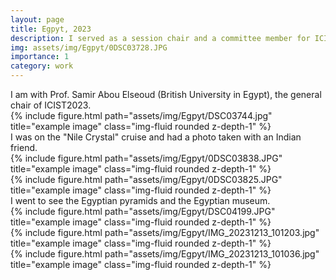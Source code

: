 ```yaml
---
layout: page
title: Egpyt, 2023
description: I served as a session chair and a committee member for ICIST2023 in Egypt.
img: assets/img/Egpyt/0DSC03728.JPG
importance: 1
category: work
---
```


<div class="caption">
    I am with Prof. Samir Abou Elseoud (British University in Egypt), the general chair of ICIST2023.
</div>
<div class="row">
    <div class="col-sm mt-3 mt-md-0">
        {% include figure.html path="assets/img/Egpyt/DSC03744.jpg" title="example image" class="img-fluid rounded z-depth-1" %}
    </div>
</div>

<div class="caption">
    I was on the "Nile Crystal" cruise and had a photo taken with an Indian friend.
</div>
<div class="row">
    <div class="col-sm-8 mt-3 mt-md-0">
        {% include figure.html path="assets/img/Egpyt/0DSC03838.JPG" title="example image" class="img-fluid rounded z-depth-1" %}
    </div>   
    <div class="col-sm-4 mt-3 mt-md-0">
        {% include figure.html path="assets/img/Egpyt/0DSC03825.JPG" title="example image" class="img-fluid rounded z-depth-1" %}
    </div>
</div>

<div class="caption">
    I went to see the Egyptian pyramids and the Egyptian museum.
</div>
<div class="row">
    <div class="col-sm mt-3 mt-md-0">
        {% include figure.html path="assets/img/Egpyt/DSC04199.JPG" title="example image" class="img-fluid rounded z-depth-1" %}
    </div>   
    <div class="col-sm mt-3 mt-md-0">
        {% include figure.html path="assets/img/Egpyt/IMG_20231213_101203.jpg" title="example image" class="img-fluid rounded z-depth-1" %}
    </div>
</div>

<div class="row">
    <div class="col-sm mt-3 mt-md-0">
        {% include figure.html path="assets/img/Egpyt/IMG_20231213_101036.jpg" title="example image" class="img-fluid rounded z-depth-1" %}
    </div>
</div>



